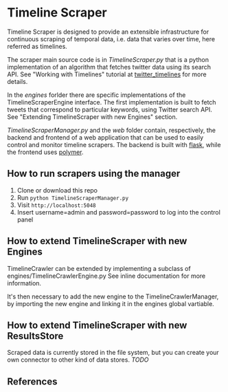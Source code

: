 # Timeline Scraper
Timeline Scraper is designed to provide an extensible infrastructure for continuous scraping of temporal data, i.e. data that varies over time, here referred as timelines.

The scraper main source code is in *TimelineScraper.py* that is a python implementation of an algorithm that fetches 
twitter data using its search API. See "Working with Timelines" tutorial at [twitter_timelines] for more details.

In the *engines* forlder there are specific implementations of the TimelineScraperEngine interface.
The first implementation is built to fetch tweets that correspond to particular keywords, using Twitter search API.
See "Extending TimelineScraper with new Engines" section.

*TimelineScraperManager.py* and the *web* folder contain, respectively, the backend and frontend of a web application
that can be used to easily control and monitor timeline scrapers. The backend is built with [flask], while the frontend uses
[polymer].

## How to run scrapers using the manager

1. Clone or download this repo
2. Run ```python TimelineScraperManager.py```
3. Visit ```http://localhost:5048```
4. Insert username=admin and password=password to log into the control panel

## How to extend TimelineScraper with new Engines
TimelineCrawler can be extended by implementing a subclass of engines/TimelineCrawlerEngine.py
See inline documentation for more information.

It's then necessary to add the new engine to the TimelineCrawlerManager, by importing the new engine and linking
it in the engines global vartiable.

## How to extend TimelineScraper with new ResultsStore
Scraped data is currently stored in the file system, but you can create your own connector to other kind of data stores.
*TODO*

## References
[twitter_timelines]: https://dev.twitter.com/rest/public/timelines "Twitter timelines"
[flask]: http://flask.pocoo.org/ "Flask"
[polymer]: https://www.polymer-project.org/1.0/ "Polymer"
